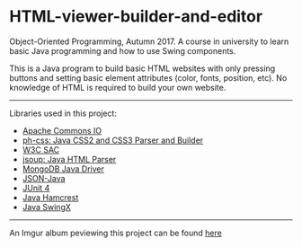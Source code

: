 # HTML-viewer-builder-and-editor

Object-Oriented Programming, Autumn 2017. A course in university to learn basic Java programming and how to use Swing components.

This is a Java program to build basic HTML websites with only pressing buttons and setting basic element attributes (color, fonts, position, etc). No knowledge of HTML is required to build your own website.

---

Libraries used in this project:
<ul>
  <li><a href="https://commons.apache.org/proper/commons-io/">Apache Commons IO</a></li>
<li><a href="https://github.com/phax/ph-css">ph-css: Java CSS2 and CSS3 Parser and Builder</a></li>
<li><a href="https://www.w3.org/Style/CSS/SAC/Overview.en.html">W3C SAC</a></li>
<li><a href="https://jsoup.org/">jsoup: Java HTML Parser</a></li>
<li><a href="https://mongodb.github.io/mongo-java-driver/">MongoDB Java Driver</a></li>
<li><a href="https://github.com/stleary/JSON-java">JSON-Java</a></li>
<li><a href="http://junit.org/junit4/">JUnit 4</a></li>
<li><a href="http://hamcrest.org/JavaHamcrest/">Java Hamcrest</a></li>
<li><a href="https://mvnrepository.com/artifact/org.swinglabs.swingx">Java SwingX</a></li>
</ul>

---

An Imgur album peviewing this project can be found <a href="https://imgur.com/a/GBjZM" target="_blank"> here </a>

